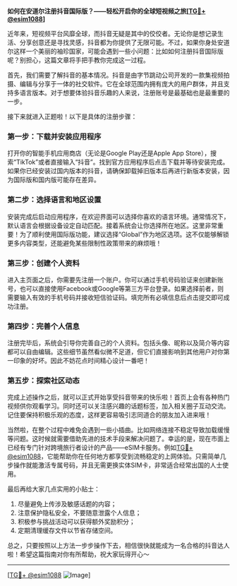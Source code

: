 **如何在安道尔注册抖音国际版？——轻松开启你的全球短视频之旅[[TG💪+ @esim1088](https://t.me/s/esim1088)]**

近年来，短视频平台风靡全球，而抖音无疑是其中的佼佼者。无论你是想记录生活、分享创意还是寻找灵感，抖音都为你提供了无限可能。不过，如果你身处安道尔这样一个美丽的袖珍国家，可能会遇到一些小问题：比如如何注册抖音国际版呢？别担心，这篇文章将手把手教你完成这一过程。

首先，我们需要了解抖音的基本情况。抖音是由字节跳动公司开发的一款集视频拍摄、编辑与分享于一体的社交软件。它在全球范围内拥有庞大的用户群体，并且支持多语言版本。对于想要体验抖音乐趣的人来说，注册账号是最基础也是最重要的一步。

接下来就进入正题啦！以下是具体的注册步骤：

### 第一步：下载并安装应用程序

打开你的智能手机应用商店（无论是Google Play还是Apple App Store），搜索“TikTok”或者直接输入“抖音”。找到官方应用程序后点击下载并等待安装完成。如果你已经安装过国内版本的抖音，请确保卸载掉旧版本后再进行新版本安装，因为国际版和国内版可能存在差异。

### 第二步：选择语言和地区设置

安装完成后启动应用程序，在欢迎界面可以选择你喜欢的语言环境。通常情况下，默认语言会根据设备设定自动匹配。接着系统会让你选择所在地区。这里非常重要！为了顺利使用国际版功能，建议选择“Global”作为地区选项。这不仅能够解锁更多内容类型，还能避免某些限制性政策带来的麻烦哦！

### 第三步：创建个人资料

进入主页面之后，你需要先注册一个账户。你可以通过手机号码验证来创建新账号，也可以直接使用Facebook或Google等第三方平台登录。如果选择前者，则需要输入有效的手机号码并接收短信验证码。填完所有必填信息后点击提交即可成功注册。

### 第四步：完善个人信息

注册完毕后，系统会引导你完善自己的个人资料。包括头像、昵称以及简介等内容都可以自由编辑。这些细节虽然看似微不足道，但它们直接影响到其他用户对你第一印象的好坏。因此不妨花点时间精心设计一番吧！

### 第五步：探索社区动态

完成上述操作之后，就可以正式开始享受抖音带来的快乐啦！首页上会有各种热门视频供你观看学习。同时还可以关注感兴趣的话题标签，加入相关圈子互动交流。记住要保持积极乐观的态度，这样更容易吸引志同道合的朋友加入进来哦！

当然啦，在整个过程中难免会遇到一些小插曲。比如网络连接不稳定导致加载缓慢等问题。这时候就需要借助先进的技术手段来解决问题了。幸运的是，现在市面上已经有专门针对跨境旅行者设计的产品——eSIM卡服务。例如[TG💪+ @esim1088](https://t.me/s/esim1088)，它能帮助你在任何地方都享受到流畅稳定的上网体验。只需简单几步操作就能激活专属号码，并且无需更换实体SIM卡，非常适合经常出国的人士使用。

最后再给大家几点实用的小贴士：
1. 尽量避免上传涉及敏感话题的内容；
2. 注意保护隐私安全，不要随意泄露个人信息；
3. 积极参与挑战活动可以获得额外奖励积分；
4. 定期清理缓存文件以节省存储空间。

总之，只要按照以上方法一步步操作下去，相信很快就能成为一名合格的抖音达人啦！希望这篇指南对你有所帮助，祝大家玩得开心～

---

[[TG💪+ @esim1088](https://t.me/s/esim1088) ![Image](https://i.postimg.cc/4NQfJmqS/Snipaste-2025-05-13-00-14-12.png)]